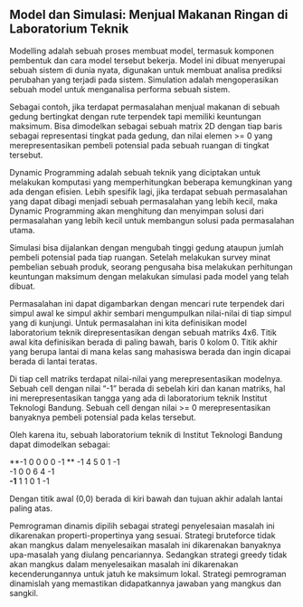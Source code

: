 ## Model dan Simulasi: Menjual Makanan Ringan di Laboratorium Teknik
Modelling adalah sebuah proses membuat model, termasuk komponen pembentuk dan cara model tersebut bekerja. Model ini dibuat menyerupai sebuah sistem di dunia nyata, digunakan untuk membuat analisa prediksi perubahan yang terjadi pada sistem. Simulation adalah mengoperasikan sebuah model untuk menganalisa performa sebuah sistem.  

Sebagai contoh, jika terdapat permasalahan menjual makanan di sebuah gedung bertingkat dengan rute terpendek tapi memiliki keuntungan maksimum. Bisa dimodelkan sebagai sebuah matrix 2D dengan tiap baris sebagai representasi tingkat pada gedung, dan nilai elemen >= 0 yang merepresentasikan pembeli potensial pada sebuah ruangan di tingkat tersebut.  

Dynamic Programming adalah sebuah teknik yang diciptakan untuk melakukan komputasi yang memperhitungkan beberapa kemungkinan yang ada dengan efisien. Lebih spesifik lagi, jika terdapat sebuah permasalahan yang dapat dibagi menjadi sebuah permasalahan yang lebih kecil, maka Dynamic Programming akan menghitung dan menyimpan solusi dari permasalahan yang lebih kecil untuk membangun solusi pada permasalahan utama.

Simulasi bisa dijalankan dengan mengubah tinggi gedung ataupun jumlah pembeli potensial pada tiap ruangan. Setelah melakukan survey minat pembelian sebuah produk, seorang pengusaha bisa melakukan perhitungan keuntungan maksimum dengan melakukan simulasi pada model yang telah dibuat.  

Permasalahan ini dapat digambarkan dengan mencari rute terpendek dari simpul awal ke simpul akhir sembari mengumpulkan nilai-nilai di tiap simpul yang di kunjungi. Untuk permasalahan ini kita definisikan model laboratorium teknik direpresentasikan dengan sebuah matriks 4x6. Titik awal kita definisikan berada di paling bawah, baris 0 kolom 0. Titik akhir yang berupa lantai di mana kelas sang mahasiswa berada dan ingin dicapai berada di lantai teratas.  

Di tiap cell matriks terdapat nilai-nilai yang merepresentasikan modelnya. Sebuah cell dengan nilai “-1” berada di sebelah kiri dan kanan matriks, hal ini merepresentasikan tangga yang ada di laboratorium teknik Institut Teknologi Bandung. Sebuah cell dengan nilai >= 0 merepresentasikan banyaknya pembeli potensial pada kelas tersebut.  

Oleh karena itu, sebuah laboratorium teknik di Institut Teknologi Bandung dapat dimodelkan sebagai:  

**-1 0 0 0 0 -1  **
-1 4 5 0 1 -1  
-1 0 0 6 4 -1  
**-1** 1 1 0 1 -1  

Dengan titik awal (0,0) berada di kiri bawah dan tujuan akhir adalah lantai paling atas.

Pemrograman dinamis dipilih sebagai strategi penyelesaian masalah ini dikarenakan properti-propertinya yang sesuai. Strategi bruteforce tidak akan mangkus dalam menyelesaikan masalah ini dikarenakan banyaknya upa-masalah yang diulang pencariannya. Sedangkan strategi greedy tidak akan mangkus dalam menyelesaikan masalah ini dikarenakan kecenderungannya untuk jatuh ke maksimum lokal. Strategi pemrograman dinamislah yang memastikan didapatkannya jawaban yang mangkus dan sangkil.  
